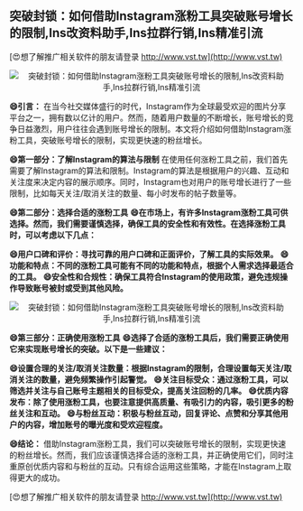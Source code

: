 ## **突破封锁：如何借助Instagram涨粉工具突破账号增长的限制,Ins改资料助手,Ins拉群行销,Ins精准引流**

[😍想了解推广相关软件的朋友请登录 http://www.vst.tw](http://www.vst.tw)

 <center><img src="https://vst.tw/MP4/tuiguang/png/1.png" alt="突破封锁：如何借助Instagram涨粉工具突破账号增长的限制,Ins改资料助手,Ins拉群行销,Ins精准引流"></center>

**😄引言：**
在当今社交媒体盛行的时代，Instagram作为全球最受欢迎的图片分享平台之一，拥有数以亿计的用户。然而，随着用户数量的不断增长，账号增长的竞争日益激烈，用户往往会遇到账号增长的限制。本文将介绍如何借助Instagram涨粉工具，突破账号增长的限制，实现更快速的粉丝增长。

**😄第一部分：了解Instagram的算法与限制**
在使用任何涨粉工具之前，我们首先需要了解Instagram的算法和限制。Instagram的算法是根据用户的兴趣、互动和关注度来决定内容的展示顺序。同时，Instagram也对用户的账号增长进行了一些限制，比如每天关注/取消关注的数量、每小时发布的帖子数量等。

**😄第二部分：选择合适的涨粉工具**
**😄在市场上，有许多Instagram涨粉工具可供选择。然而，我们需要谨慎选择，确保工具的安全性和有效性。在选择涨粉工具时，可以考虑以下几点：**

**😄用户口碑和评价：寻找可靠的用户口碑和正面评价，了解工具的实际效果。**
**😄功能和特点：不同的涨粉工具可能有不同的功能和特点，根据个人需求选择最适合的工具。**
**😄安全性和合规性：确保工具符合Instagram的使用政策，避免违规操作导致账号被封或受到其他风险。**

 <center><img src="https://vst.tw/MP4/tuiguang/png/5.png" alt="突破封锁：如何借助Instagram涨粉工具突破账号增长的限制,Ins改资料助手,Ins拉群行销,Ins精准引流"></center>

**😄第三部分：正确使用涨粉工具**
**😄选择了合适的涨粉工具后，我们需要正确使用它来实现账号增长的突破。以下是一些建议：**

**😄设置合理的关注/取消关注数量：根据Instagram的限制，合理设置每天关注/取消关注的数量，避免频繁操作引起警觉。**
**😄关注目标受众：通过涨粉工具，可以筛选并关注与自己账号主题相关的目标受众，提高关注回粉的几率。**
**😄优质内容发布：除了使用涨粉工具，也要注意提供高质量、有吸引力的内容，吸引更多的粉丝关注和互动。**
**😄与粉丝互动：积极与粉丝互动，回复评论、点赞和分享其他用户的内容，增加账号的曝光度和受欢迎程度。**

**😄结论：**
借助Instagram涨粉工具，我们可以突破账号增长的限制，实现更快速的粉丝增长。然而，我们应该谨慎选择合适的涨粉工具，并正确使用它们，同时注重原创优质内容和与粉丝的互动。只有综合运用这些策略，才能在Instagram上取得更大的成功。

[😍想了解推广相关软件的朋友请登录 http://www.vst.tw](http://www.vst.tw)



